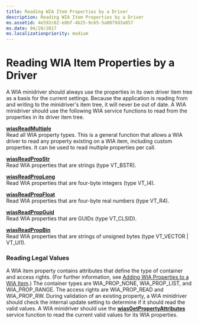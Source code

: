 ```yaml
---
title: Reading WIA Item Properties by a Driver
description: Reading WIA Item Properties by a Driver
ms.assetid: 4e592c62-e8bf-4b25-9c65-5a0079d3a857
ms.date: 04/20/2017
ms.localizationpriority: medium
---
```


# Reading WIA Item Properties by a Driver





A WIA minidriver should always use the properties in its own driver item tree as a basis for the current settings. Because the application is reading from and writing to the minidriver's item tree, it will never be out of date. A WIA minidriver should use the following WIA service functions to read from the properties in its driver item tree.

<a href="" id="wiasreadmultiple"></a>[**wiasReadMultiple**](https://msdn.microsoft.com/library/windows/hardware/ff549300)  
Read all WIA property types. This is a general function that allows a WIA driver to read any property existing on a WIA item, including custom properties. It can be used to read multiple properties per call.

<a href="" id="wiasreadpropstr"></a>[**wiasReadPropStr**](https://msdn.microsoft.com/library/windows/hardware/ff549341)  
Read WIA properties that are strings (type VT\_BSTR).

<a href="" id="wiasreadproplong"></a>[**wiasReadPropLong**](https://msdn.microsoft.com/library/windows/hardware/ff549330)  
Read WIA properties that are four-byte integers (type VT\_I4).

<a href="" id="wiasreadpropfloat"></a>[**wiasReadPropFloat**](https://msdn.microsoft.com/library/windows/hardware/ff549320)  
Read WIA properties that are four-byte real numbers (type VT\_R4).

<a href="" id="wiasreadpropguid"></a>[**wiasReadPropGuid**](https://msdn.microsoft.com/library/windows/hardware/ff549325)  
Read WIA properties that are GUIDs (type VT\_CLSID).

<a href="" id="wiasreadpropbin"></a>[**wiasReadPropBin**](https://msdn.microsoft.com/library/windows/hardware/ff549308)  
Read WIA properties that are strings of unsigned bytes (type VT\_VECTOR | VT\_UI1).

### Reading Legal Values

A WIA item property contains attributes that define the type of container and access rights. (For further information, see [Adding WIA Properties to a WIA Item](adding-wia-properties-to-a-wia-item.md).) The container types are WIA\_PROP\_NONE, WIA\_PROP\_LIST, and WIA\_PROP\_RANGE. The access rights are WIA\_PROP\_READ and WIA\_PROP\_RW. During validation of an existing property, a WIA minidriver should check the internal update setting to determine if it should read the valid values. A WIA minidriver should use the [**wiasGetPropertyAttributes**](https://msdn.microsoft.com/library/windows/hardware/ff549257) service function to read the current valid values for its WIA properties.

 

 




